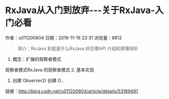 # RxJava从入门到放弃---关于RxJava-入门必看
作者：u011200604
日期：2016-11-16 22:31
浏览量：8812
> 简介：RxJava 到底是什么RxJava 好在哪API 介绍和原理简析

1. 概念：扩展的观察者模式

观察者模式RxJava 的观察者模式
2. 基本实现

1) 创建 Observer2) 创建 O...

 链接：http://blog.csdn.net/u011200604/article/details/53189491
